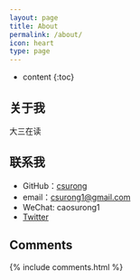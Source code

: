 ```yaml
---
layout: page
title: About
permalink: /about/
icon: heart
type: page
---
```


* content
{:toc}


## 关于我
大三在读


## 联系我

* GitHub：[csurong](https://github.com/csurong)
* email：csurong1@gmail.com
* WeChat: caosurong1
* [Twitter](https://twitter.com/csurong1)


## Comments

{% include comments.html %}
